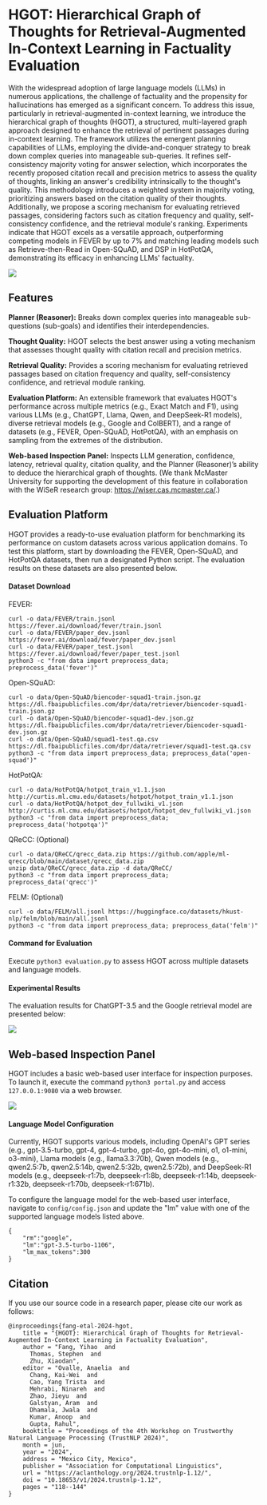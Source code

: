 # HGOT: Hierarchical Graph of Thoughts for Retrieval-Augmented In-Context Learning in Factuality Evaluation
With the widespread adoption of large language models (LLMs) in numerous applications, the challenge of factuality and the propensity for hallucinations has emerged as a significant concern. To address this issue, particularly in retrieval-augmented in-context learning, we introduce the hierarchical graph of thoughts (HGOT), a structured, multi-layered graph approach designed to enhance the retrieval of pertinent passages during in-context learning. The framework utilizes the emergent planning capabilities of LLMs, employing the divide-and-conquer strategy to break down complex queries into manageable sub-queries. It refines self-consistency majority voting for answer selection, which incorporates the recently proposed citation recall and precision metrics to assess the quality of thoughts, linking an answer's credibility intrinsically to the thought's quality. This methodology introduces a weighted system in majority voting, prioritizing answers based on the citation quality of their thoughts. Additionally, we propose a scoring mechanism for evaluating retrieved passages, considering factors such as citation frequency and quality, self-consistency confidence, and the retrieval module's ranking. Experiments indicate that HGOT excels as a versatile approach, outperforming competing models in FEVER by up to 7% and matching leading models such as Retrieve-then-Read in Open-SQuAD, and DSP in HotPotQA, demonstrating its efficacy in enhancing LLMs' factuality.

![](doc/image/methodology.png)


## Features

**Planner (Reasoner):** Breaks down complex queries into manageable sub-questions (sub-goals) and identifies their interdependencies.

**Thought Quality:** HGOT selects the best answer using a voting mechanism that assesses thought quality with citation recall and precision metrics.

**Retrieval Quality:** Provides a scoring mechanism for evaluating retrieved passages based on citation frequency and quality, self-consistency confidence, and retrieval module ranking.

**Evaluation Platform:** An extensible framework that evaluates HGOT's performance across multiple metrics (e.g., Exact Match and F1), using various LLMs (e.g., ChatGPT, Llama, Qwen, and DeepSeek-R1 models), diverse retrieval models (e.g., Google and ColBERT), and a range of datasets (e.g., FEVER, Open-SQuAD, HotPotQA), with an emphasis on sampling from the extremes of the distribution.

**Web-based Inspection Panel:** Inspects LLM generation, confidence, latency, retrieval quality, citation quality, and the Planner (Reasoner)’s ability to deduce the hierarchical graph of thoughts.
(We thank McMaster University for supporting the development of this feature in collaboration with the WiSeR research group: https://wiser.cas.mcmaster.ca/.)



## Evaluation Platform
HGOT provides a ready-to-use evaluation platform for benchmarking its performance on custom datasets across various application domains. To test this platform, start by downloading the FEVER, Open-SQuAD, and HotPotQA datasets, then run a designated Python script. The evaluation results on these datasets are also presented below.

#### Dataset Download

FEVER:
```
curl -o data/FEVER/train.jsonl https://fever.ai/download/fever/train.jsonl
curl -o data/FEVER/paper_dev.jsonl https://fever.ai/download/fever/paper_dev.jsonl
curl -o data/FEVER/paper_test.jsonl https://fever.ai/download/fever/paper_test.jsonl
python3 -c "from data import preprocess_data; preprocess_data('fever')"
```

Open-SQuAD: 
```
curl -o data/Open-SQuAD/biencoder-squad1-train.json.gz https://dl.fbaipublicfiles.com/dpr/data/retriever/biencoder-squad1-train.json.gz
curl -o data/Open-SQuAD/biencoder-squad1-dev.json.gz https://dl.fbaipublicfiles.com/dpr/data/retriever/biencoder-squad1-dev.json.gz
curl -o data/Open-SQuAD/squad1-test.qa.csv https://dl.fbaipublicfiles.com/dpr/data/retriever/squad1-test.qa.csv
python3 -c "from data import preprocess_data; preprocess_data('open-squad')"
```

HotPotQA: 
```
curl -o data/HotPotQA/hotpot_train_v1.1.json http://curtis.ml.cmu.edu/datasets/hotpot/hotpot_train_v1.1.json
curl -o data/HotPotQA/hotpot_dev_fullwiki_v1.json http://curtis.ml.cmu.edu/datasets/hotpot/hotpot_dev_fullwiki_v1.json
python3 -c "from data import preprocess_data; preprocess_data('hotpotqa')"
```

QReCC: (Optional)
```
curl -o data/QReCC/qrecc_data.zip https://github.com/apple/ml-qrecc/blob/main/dataset/qrecc_data.zip
unzip data/QReCC/qrecc_data.zip -d data/QReCC/
python3 -c "from data import preprocess_data; preprocess_data('qrecc')"
```

FELM: (Optional)
```
curl -o data/FELM/all.jsonl https://huggingface.co/datasets/hkust-nlp/felm/blob/main/all.jsonl
python3 -c "from data import preprocess_data; preprocess_data('felm')"
```

#### Command for Evaluation

Execute `python3 evaluation.py` to assess HGOT across multiple datasets and language models.

#### Experimental Results

The evaluation results for ChatGPT-3.5 and the Google retrieval model are presented below:

![](doc/image/results-chatgpt3.5-google.png)

## Web-based Inspection Panel

HGOT includes a basic web-based user interface for inspection purposes. To launch it, execute the command `python3 portal.py` and access `127.0.0.1:9080` via a web browser.

![](doc/image/recording.gif)

#### Language Model Configuration
Currently, HGOT supports various models, including OpenAI's GPT series (e.g., gpt-3.5-turbo, gpt-4, gpt-4-turbo, gpt-4o, gpt-4o-mini, o1, o1-mini, o3-mini), Llama models (e.g., llama3.3:70b), Qwen models (e.g., qwen2.5:7b, qwen2.5:14b, qwen2.5:32b, qwen2.5:72b), and DeepSeek-R1 models (e.g., deepseek-r1:7b, deepseek-r1:8b, deepseek-r1:14b, deepseek-r1:32b, deepseek-r1:70b, deepseek-r1:671b).

To configure the language model for the web-based user interface, navigate to `config/config.json` and update the "lm" value with one of the supported language models listed above.
```
{
	"rm":"google",
	"lm":"gpt-3.5-turbo-1106",
	"lm_max_tokens":300
}
```



## Citation
If you use our source code in a research paper, please cite our work as follows:

```
@inproceedings{fang-etal-2024-hgot,
    title = "{HGOT}: Hierarchical Graph of Thoughts for Retrieval-Augmented In-Context Learning in Factuality Evaluation",
    author = "Fang, Yihao  and
      Thomas, Stephen  and
      Zhu, Xiaodan",
    editor = "Ovalle, Anaelia  and
      Chang, Kai-Wei  and
      Cao, Yang Trista  and
      Mehrabi, Ninareh  and
      Zhao, Jieyu  and
      Galstyan, Aram  and
      Dhamala, Jwala  and
      Kumar, Anoop  and
      Gupta, Rahul",
    booktitle = "Proceedings of the 4th Workshop on Trustworthy Natural Language Processing (TrustNLP 2024)",
    month = jun,
    year = "2024",
    address = "Mexico City, Mexico",
    publisher = "Association for Computational Linguistics",
    url = "https://aclanthology.org/2024.trustnlp-1.12/",
    doi = "10.18653/v1/2024.trustnlp-1.12",
    pages = "118--144"
}
```
